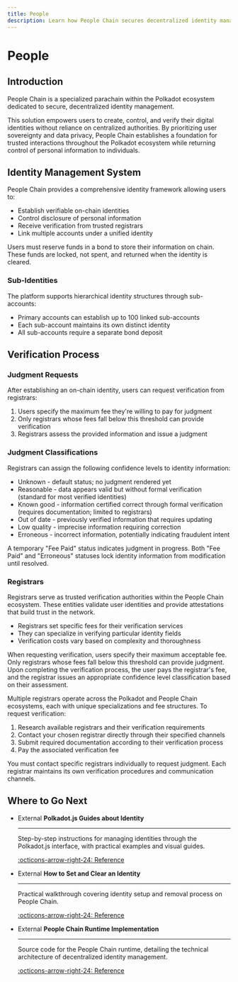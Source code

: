 ```yaml
---
title: People
description: Learn how People Chain secures decentralized identity management, empowering users to control and verify digital identities without central authorities.
---
```


# People

## Introduction

People Chain is a specialized parachain within the Polkadot ecosystem dedicated to secure, decentralized identity management. 

This solution empowers users to create, control, and verify their digital identities without reliance on centralized authorities. By prioritizing user sovereignty and data privacy, People Chain establishes a foundation for trusted interactions throughout the Polkadot ecosystem while returning control of personal information to individuals.

## Identity Management System

People Chain provides a comprehensive identity framework allowing users to:

- Establish verifiable on-chain identities
- Control disclosure of personal information
- Receive verification from trusted registrars
- Link multiple accounts under a unified identity

Users must reserve funds in a bond to store their information on chain. These funds are locked, not spent, and returned when the identity is cleared.

### Sub-Identities

The platform supports hierarchical identity structures through sub-accounts:

- Primary accounts can establish up to 100 linked sub-accounts
- Each sub-account maintains its own distinct identity
- All sub-accounts require a separate bond deposit

## Verification Process

### Judgment Requests

After establishing an on-chain identity, users can request verification from registrars:

1. Users specify the maximum fee they're willing to pay for judgment
2. Only registrars whose fees fall below this threshold can provide verification
3. Registrars assess the provided information and issue a judgment

### Judgment Classifications

Registrars can assign the following confidence levels to identity information:

- Unknown - default status; no judgment rendered yet
- Reasonable - data appears valid but without formal verification (standard for most verified identities)
- Known good - information certified correct through formal verification (requires documentation; limited to registrars)
- Out of date - previously verified information that requires updating
- Low quality - imprecise information requiring correction
- Erroneous - incorrect information, potentially indicating fraudulent intent

A temporary "Fee Paid" status indicates judgment in progress. Both "Fee Paid" and "Erroneous" statuses lock identity information from modification until resolved.

### Registrars

Registrars serve as trusted verification authorities within the People Chain ecosystem. These entities validate user identities and provide attestations that build trust in the network.

- Registrars set specific fees for their verification services
- They can specialize in verifying particular identity fields
- Verification costs vary based on complexity and thoroughness

When requesting verification, users specify their maximum acceptable fee. Only registrars whose fees fall below this threshold can provide judgment. Upon completing the verification process, the user pays the registrar's fee, and the registrar issues an appropriate confidence level classification based on their assessment.

Multiple registrars operate across the Polkadot and People Chain ecosystems, each with unique specializations and fee structures. To request verification:

1. Research available registrars and their verification requirements
2. Contact your chosen registrar directly through their specified channels
3. Submit required documentation according to their verification process
4. Pay the associated verification fee

You must contact specific registrars individually to request judgment. Each registrar maintains its own verification procedures and communication channels.

## Where to Go Next

<div class="grid cards" markdown>

-   <span class="badge external">External</span> __Polkadot.js Guides about Identity__

    ---

    Step-by-step instructions for managing identities through the Polkadot.js interface, with practical examples and visual guides.

    [:octicons-arrow-right-24: Reference](https://wiki.polkadot.network/docs/learn-guides-identity)

-   <span class="badge external">External</span> __How to Set and Clear an Identity__

    ---

    Practical walkthrough covering identity setup and removal process on People Chain.

    [:octicons-arrow-right-24: Reference](https://support.polkadot.network/support/solutions/articles/65000181981-how-to-set-and-clear-an-identity)

-   <span class="badge external">External</span> __People Chain Runtime Implementation__

    ---

    Source code for the People Chain runtime, detailing the technical architecture of decentralized identity management.

    [:octicons-arrow-right-24: Reference](https://github.com/polkadot-fellows/runtimes/tree/main/system-parachains/people)

</div>